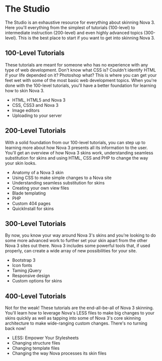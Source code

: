 # The Studio

The Studio is an exhaustive resource for everything about skinning Nova 3. Here you'll everything from the simplest of tutorials (100-level) to intermediate instruction (200-level) and even highly advanced topics (300-level). This is the best place to start if you want to get into skinning Nova 3.

## 100-Level Tutorials

These tutorials are meant for someone who has no experience with any type of web development. Don't know what CSS is? Couldn't identify HTML if your life depended on it? Photoshop what? This is where you can get your feet wet with some of the most basic web development topics. When you're done with the 100-level tutorials, you'll have a better foundation for learning how to skin Nova 3.

- HTML, HTML5 and Nova 3
- CSS, CSS3 and Nova 3
- Image editors
- Uploading to your server

## 200-Level Tutorials

With a solid foundation from our 100-level tutorials, you can step up to learning more about how Nova 3 presents all its information to the user. You'll get an overview of how Nova 3 skins work, understanding seamless substitution for skins and using HTML, CSS and PHP to change the way your skin looks.

- Anatomy of a Nova 3 skin
- Using CSS to make simple changes to a Nova site
- Understanding seamless substitution for skins
- Creating your own view files
- Blade templating
- PHP
- Custom 404 pages
- QuickInstall for skins

## 300-Level Tutorials

By now, you know your way around Nova 3's skins and you're looking to do some more advanced work to further set your skin apart from the other Nova 3 sites out there. Nova 3 includes some powerful tools that, if used properly, can create a wide array of new possibilities for your site.

- Bootstrap 3
- Icon fonts
- Taming jQuery
- Responsive design
- Custom options for skins

## 400-Level Tutorials

Not for the weak! These tutorials are the end-all-be-all of Nova 3 skinning. You'll learn how to leverage Nova's LESS files to make big changes to your skins quickly as well as tapping into some of Nova 3's core skinning architecture to make wide-ranging custom changes. There's no turning back now!

- LESS: Empower Your Stylesheets
- Changing structure files
- Changing template files
- Changing the way Nova processes its skin files